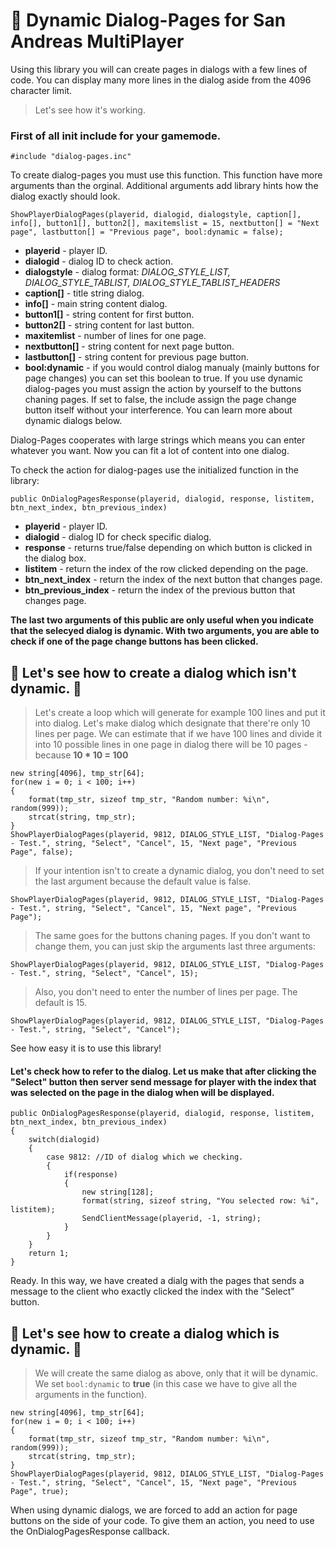 # 🥇 Dynamic Dialog-Pages for San Andreas MultiPlayer 

Using this library you will can create pages in dialogs with a few lines of code. You can display many more lines in the dialog aside from the 4096 character limit.
> Let's see how it's working.

### First of all init include for your gamemode.
```pawn
#include "dialog-pages.inc"
```

To create dialog-pages you must use this function. This function have more arguments than the orginal. Additional arguments add library hints how the dialog exactly should look.
```pawn
ShowPlayerDialogPages(playerid, dialogid, dialogstyle, caption[], info[], button1[], button2[], maxitemslist = 15, nextbutton[] = "Next page", lastbutton[] = "Previous page", bool:dynamic = false);
```
  - **playerid** - player ID.
  - **dialogid** - dialog ID to check action.
  - **dialogstyle** - dialog format: *DIALOG_STYLE_LIST, DIALOG_STYLE_TABLIST, DIALOG_STYLE_TABLIST_HEADERS*
  - **caption[]** - title string dialog.
  - **info[]** - main string content dialog.
  - **button1[]** - string content for first button.
  - **button2[]** - string content for last button.
  - **maxitemlist** - number of lines for one page.
  - **nextbutton[]** - string content for next page button.
  - **lastbutton[]** - string content for previous page button.
  - **bool:dynamic** - if you would control dialog manualy (mainly buttons for page changes) you can set this boolean to true. If you use dynamic dialog-pages you must assign the action by yourself to the buttons chaning pages. If set to false, the include assign the page change button itself without your interference. You can learn more about dynamic dialogs below.

Dialog-Pages cooperates with large strings which means you can enter whatever you want. Now you can fit a lot of content into one dialog.

To check the action for dialog-pages use the initialized function in the library:

```pawn
public OnDialogPagesResponse(playerid, dialogid, response, listitem, btn_next_index, btn_previous_index)
```
  - **playerid** - player ID.
  - **dialogid** - dialog ID for check specific dialog.
  - **response** - returns true/false depending on which button is clicked in the dialog box.
  - **listitem** - return the index of the row clicked depending on the page.
  - **btn_next_index** - return the index of the next button that changes page.
  - **btn_previous_index** - return the index of the previous button that changes page.

**The last two arguments of this public are only useful when you indicate that the selecyed dialog is dynamic. With two arguments, you are able to check if one of the page change buttons has been clicked.**

## 📄 Let's see how to create a dialog which isn't dynamic. 📄
> Let's create a loop which will generate for example 100 lines and put it into dialog. Let's make dialog which designate that there're only 10 lines per page. We can estimate that if we have 100 lines and divide it into 10 possible lines in one page in dialog there will be 10 pages - because **10 * 10 = 100**
```pawn
new string[4096], tmp_str[64];
for(new i = 0; i < 100; i++)
{
    format(tmp_str, sizeof tmp_str, "Random number: %i\n", random(999));
    strcat(string, tmp_str);
}
ShowPlayerDialogPages(playerid, 9812, DIALOG_STYLE_LIST, "Dialog-Pages - Test.", string, "Select", "Cancel", 15, "Next page", "Previous Page", false);
```
> If your intention isn't to create a dynamic dialog, you don't need to set the last argument because the default value is false.
```pawn
ShowPlayerDialogPages(playerid, 9812, DIALOG_STYLE_LIST, "Dialog-Pages - Test.", string, "Select", "Cancel", 15, "Next page", "Previous Page");
```
> The same goes for the buttons chaning pages. If you don't want to change them, you can just skip the arguments last three arguments:
```pawn
ShowPlayerDialogPages(playerid, 9812, DIALOG_STYLE_LIST, "Dialog-Pages - Test.", string, "Select", "Cancel", 15);
```
> Also, you don't need to enter the number of lines per page. The default is 15.
```pawn
ShowPlayerDialogPages(playerid, 9812, DIALOG_STYLE_LIST, "Dialog-Pages - Test.", string, "Select", "Cancel");
```
See how easy it is to use this library!

#### Let's check how to refer to the dialog. Let us make that after clicking the "Select" button then server send message for player with the index  that was selected on the page in the dialog when will be displayed.
```pawn
public OnDialogPagesResponse(playerid, dialogid, response, listitem, btn_next_index, btn_previous_index)
{
    switch(dialogid)
    {
        case 9812: //ID of dialog which we checking.
        {
            if(response)
            {
                new string[128];
                format(string, sizeof string, "You selected row: %i", listitem);
                SendClientMessage(playerid, -1, string);
            }
        }
    }
    return 1;
}
```

Ready. In this way, we have created a dialg with the pages that sends a message to the client who exactly clicked the index with the "Select" button.

## 📑 Let's see how to create a dialog which is dynamic. 📑
> We will create the same dialog as above, only that it will be dynamic. We set ``bool:dynamic`` to **true** (in this case we have to give all the arguments in the function).
```pawn
new string[4096], tmp_str[64];
for(new i = 0; i < 100; i++)
{
    format(tmp_str, sizeof tmp_str, "Random number: %i\n", random(999));
    strcat(string, tmp_str);
}
ShowPlayerDialogPages(playerid, 9812, DIALOG_STYLE_LIST, "Dialog-Pages - Test.", string, "Select", "Cancel", 15, "Next page", "Previous Page", true);
```
When using dynamic dialogs, we are forced to add an action for page buttons on the side of your code. To give them an action, you need to use the OnDialogPagesResponse callback.
